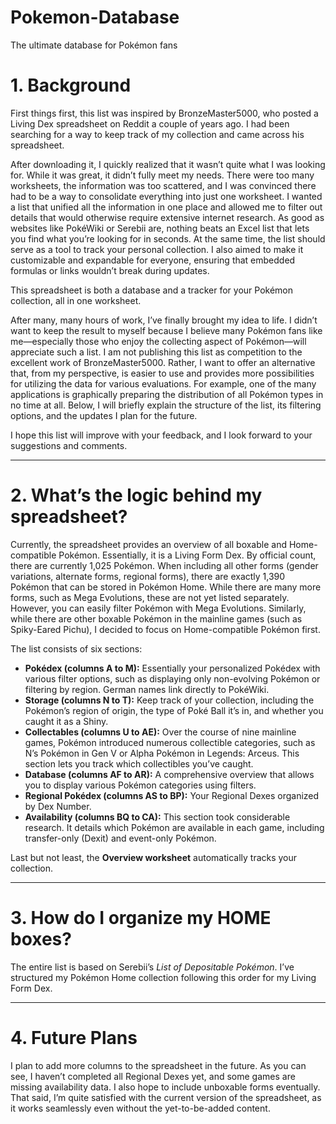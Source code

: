 # Pokemon-Database
The ultimate database for Pokémon fans
# 1. Background
First things first, this list was inspired by BronzeMaster5000, who posted a Living Dex spreadsheet on Reddit a couple of years ago. I had been searching for a way to keep track of my collection and came across his spreadsheet.

After downloading it, I quickly realized that it wasn’t quite what I was looking for. While it was great, it didn’t fully meet my needs. There were too many worksheets, the information was too scattered, and I was convinced there had to be a way to consolidate everything into just one worksheet. I wanted a list that unified all the information in one place and allowed me to filter out details that would otherwise require extensive internet research. As good as websites like PokéWiki or Serebii are, nothing beats an Excel list that lets you find what you’re looking for in seconds. At the same time, the list should serve as a tool to track your personal collection. I also aimed to make it customizable and expandable for everyone, ensuring that embedded formulas or links wouldn’t break during updates.

This spreadsheet is both a database and a tracker for your Pokémon collection, all in one worksheet.

After many, many hours of work, I’ve finally brought my idea to life. I didn’t want to keep the result to myself because I believe many Pokémon fans like me—especially those who enjoy the collecting aspect of Pokémon—will appreciate such a list. I am not publishing this list as competition to the excellent work of BronzeMaster5000. Rather, I want to offer an alternative that, from my perspective, is easier to use and provides more possibilities for utilizing the data for various evaluations. For example, one of the many applications is graphically preparing the distribution of all Pokémon types in no time at all. Below, I will briefly explain the structure of the list, its filtering options, and the updates I plan for the future.

I hope this list will improve with your feedback, and I look forward to your suggestions and comments.

---

# 2. What’s the logic behind my spreadsheet?  
Currently, the spreadsheet provides an overview of all boxable and Home-compatible Pokémon. Essentially, it is a Living Form Dex. By official count, there are currently 1,025 Pokémon. When including all other forms (gender variations, alternate forms, regional forms), there are exactly 1,390 Pokémon that can be stored in Pokémon Home. While there are many more forms, such as Mega Evolutions, these are not yet listed separately. However, you can easily filter Pokémon with Mega Evolutions. Similarly, while there are other boxable Pokémon in the mainline games (such as Spiky-Eared Pichu), I decided to focus on Home-compatible Pokémon first.

The list consists of six sections:  
- **Pokédex (columns A to M):** Essentially your personalized Pokédex with various filter options, such as displaying only non-evolving Pokémon or filtering by region. German names link directly to PokéWiki.  
- **Storage (columns N to T):** Keep track of your collection, including the Pokémon’s region of origin, the type of Poké Ball it’s in, and whether you caught it as a Shiny.  
- **Collectables (columns U to AE):** Over the course of nine mainline games, Pokémon introduced numerous collectible categories, such as N’s Pokémon in Gen V or Alpha Pokémon in Legends: Arceus. This section lets you track which collectibles you’ve caught.  
- **Database (columns AF to AR):** A comprehensive overview that allows you to display various Pokémon categories using filters.  
- **Regional Pokédex (columns AS to BP):** Your Regional Dexes organized by Dex Number.  
- **Availability (columns BQ to CA):** This section took considerable research. It details which Pokémon are available in each game, including transfer-only (Dexit) and event-only Pokémon.

Last but not least, the **Overview worksheet** automatically tracks your collection.

---

# 3. How do I organize my HOME boxes?  
The entire list is based on Serebii’s *List of Depositable Pokémon*. I’ve structured my Pokémon Home collection following this order for my Living Form Dex.

---

# 4. Future Plans  
I plan to add more columns to the spreadsheet in the future. As you can see, I haven’t completed all Regional Dexes yet, and some games are missing availability data. I also hope to include unboxable forms eventually. That said, I’m quite satisfied with the current version of the spreadsheet, as it works seamlessly even without the yet-to-be-added content.
